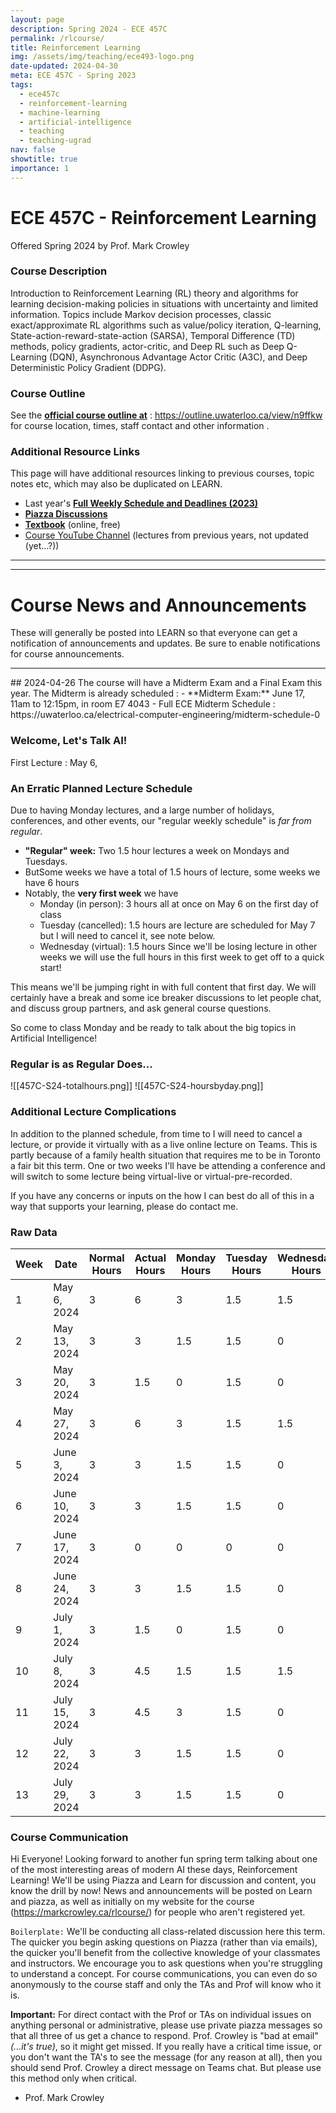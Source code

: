 ```yaml
---
layout: page
description: Spring 2024 - ECE 457C
permalink: /rlcourse/
title: Reinforcement Learning
img: /assets/img/teaching/ece493-logo.png
date-updated: 2024-04-30
meta: ECE 457C - Spring 2023
tags:
  - ece457c
  - reinforcement-learning
  - machine-learning
  - artificial-intelligence
  - teaching
  - teaching-ugrad
nav: false
showtitle: true
importance: 1
---
```


# ECE 457C - Reinforcement Learning

Offered Spring 2024 by Prof. Mark Crowley

### Course Description

Introduction to Reinforcement Learning (RL) theory and algorithms for learning decision-making policies in situations with uncertainty and limited information. Topics include Markov decision processes, classic exact/approximate RL algorithms such as value/policy iteration, Q-learning, State-action-reward-state-action (SARSA), Temporal Difference (TD) methods, policy gradients, actor-critic, and Deep RL such as Deep Q-Learning (DQN), Asynchronous Advantage Actor Critic (A3C), and Deep Deterministic Policy Gradient (DDPG).



### Course Outline

See the [**official course outline at**](https://outline.uwaterloo.ca/view/n9ffkw) : https://outline.uwaterloo.ca/view/n9ffkw  for course location, times, staff contact and other information .


### Additional Resource Links

This page will have additional resources linking to previous courses, topic notes etc, which may also be duplicated on LEARN.

- Last year's **[Full Weekly Schedule and Deadlines (2023)](/ece457c-schedule/)**
- **[Piazza Discussions](https://piazza.com/uwaterloo.ca/summer2024/ece457c)** 
- **[Textbook](http://incompleteideas.net/book/the-book-2nd.html)** (online, free)
- [Course YouTube Channel](https://www.youtube.com/channel/UC6p1AJ7jKNFp6OB2MmAoWvA) (lectures from previous years, not updated (yet...?))

<hr/>
<hr/>

# Course News and Announcements
These will generally be posted into LEARN so that everyone can get a notification of announcements and updates. Be sure to enable notifications for course announcements.

<hr/>
## 2024-04-26
The course will have a Midterm Exam and a Final Exam this year. The Midterm is already scheduled :
- **Midterm Exam:** June 17,  11am to 12:15pm, in room E7 4043 
- Full ECE Midterm Schedule : https://uwaterloo.ca/electrical-computer-engineering/midterm-schedule-0

### Welcome, Let's Talk AI!
First Lecture : May 6, 

### An Erratic Planned Lecture Schedule
Due to having Monday lectures, and a large number of holidays, conferences, and other events, our "regular weekly schedule" is *far from regular*. 
- **"Regular" week:** Two 1.5 hour lectures a week on Mondays and Tuesdays.
- ButSome weeks we have a total of 1.5 hours of lecture, some weeks we have 6 hours
- Notably, the **very first week** we have
	- Monday (in person): 3 hours all at once on May 6 on the first day of class
	- Tuesday (cancelled): 1.5 hours are lecture are scheduled for May 7 but I will need to cancel it, see note below.
	- Wednesday (virtual): 1.5 hours 
Since we'll be losing lecture in other weeks we will use the full hours in this first week to get off to a quick start! 

This means we'll be jumping right in with full content that first day. We will certainly have a break and some ice breaker discussions to let people chat, and discuss group partners, and ask general course questions.

So come to class Monday and be ready to talk about the big topics in Artificial Intelligence!


### Regular is as Regular Does...
![[457C-S24-totalhours.png]]
![[457C-S24-hoursbyday.png]]
### Additional Lecture Complications
In addition to the planned schedule, from time to I will need to cancel a lecture, or provide it virtually with as a live online lecture on Teams. This is partly because of a family health situation that requires me to be in Toronto a fair bit this term. One or two weeks I'll have be attending a conference and will switch to some lecture being virtual-live or virtual-pre-recorded.

If you have any concerns or inputs on the how I can best do all of this in a way that supports your learning, please do contact me.
### Raw Data
| Week | Date | Normal Hours | Actual Hours | Monday Hours | Tuesday Hours | Wednesday Hours |
| ---- | ---- | ---- | ---- | ---- | ---- | ---- |
| 1 | May 6, 2024 | 3 | 6 | 3 | 1.5 | 1.5 |
| 2 | May 13, 2024 | 3 | 3 | 1.5 | 1.5 | 0 |
| 3 | May 20, 2024 | 3 | 1.5 | 0 | 1.5 | 0 |
| 4 | May 27, 2024 | 3 | 6 | 3 | 1.5 | 1.5 |
| 5 | June 3, 2024 | 3 | 3 | 1.5 | 1.5 | 0 |
| 6 | June 10, 2024 | 3 | 3 | 1.5 | 1.5 | 0 |
| 7 | June 17, 2024 | 3 | 0 | 0 | 0 | 0 |
| 8 | June 24, 2024 | 3 | 3 | 1.5 | 1.5 | 0 |
| 9 | July 1, 2024 | 3 | 1.5 | 0 | 1.5 | 0 |
| 10 | July 8, 2024 | 3 | 4.5 | 1.5 | 1.5 | 1.5 |
| 11 | July 15, 2024 | 3 | 4.5 | 3 | 1.5 | 0 |
| 12 | July 22, 2024 | 3 | 3 | 1.5 | 1.5 | 0 |
| 13 | July 29, 2024 | 3 | 3 | 1.5 | 1.5 | 0 |


### Course Communication
Hi Everyone!
Looking forward to another fun spring term talking about one of the most interesting areas of modern AI these days, Reinforcement Learning!
We'll be using Piazza and Learn for discussion and content, you know the drill by now!
News and announcements will be posted on Learn and piazza, as well as initially on my website for the course (https://markcrowley.ca/rlcourse/) for people who aren't registered yet.

`Boilerplate:`
We'll be conducting all class-related discussion here this term. The quicker you begin asking questions on Piazza (rather than via emails), the quicker you'll benefit from the collective knowledge of your classmates and instructors. We encourage you to ask questions when you're struggling to understand a concept. For course communications, you can even do so anonymously to the course staff and only the TAs and Prof will know who it is. 

**Important:**
For direct contact with the Prof or TAs on individual issues on anything personal or administrative, please use private piazza messages so that all three of us get a chance to respond. Prof. Crowley is "bad at email" *(...it's true)*, so it might get missed. If you really have a critical time issue, or you don't want the TA's to see the message (for any reason at all), then you should send Prof. Crowley a direct message on Teams chat. But please use this method only when critical.

- Prof. Mark Crowley

